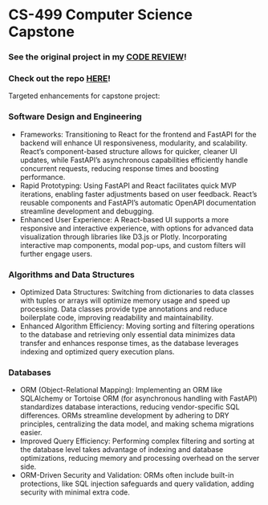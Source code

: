 # CS-499 Computer Science Capstone

### See the original project in my [CODE REVIEW](https://youtu.be/0A0FpX9e3Pc)!

### Check out the repo [HERE](https://github.com/clintmonroe00/capstone-project)!

Targeted enhancements for capstone project:

### Software Design and Engineering
- Frameworks: Transitioning to React for the frontend and FastAPI for the backend will enhance UI responsiveness, modularity, and scalability. React’s component-based structure allows for quicker, cleaner UI updates, while FastAPI’s asynchronous capabilities efficiently handle concurrent requests, reducing response times and boosting performance.
- Rapid Prototyping: Using FastAPI and React facilitates quick MVP iterations, enabling faster adjustments based on user feedback. React’s reusable components and FastAPI’s automatic OpenAPI documentation streamline development and debugging.
- Enhanced User Experience: A React-based UI supports a more responsive and interactive experience, with options for advanced data visualization through libraries like D3.js or Plotly. Incorporating interactive map components, modal pop-ups, and custom filters will further engage users.

### Algorithms and Data Structures
- Optimized Data Structures: Switching from dictionaries to data classes with tuples or arrays will optimize memory usage and speed up processing. Data classes provide type annotations and reduce boilerplate code, improving readability and maintainability.
- Enhanced Algorithm Efficiency: Moving sorting and filtering operations to the database and retrieving only essential data minimizes data transfer and enhances response times, as the database leverages indexing and optimized query execution plans.

### Databases
- ORM (Object-Relational Mapping): Implementing an ORM like SQLAlchemy or Tortoise ORM (for asynchronous handling with FastAPI) standardizes database interactions, reducing vendor-specific SQL differences. ORMs streamline development by adhering to DRY principles, centralizing the data model, and making schema migrations easier.
- Improved Query Efficiency: Performing complex filtering and sorting at the database level takes advantage of indexing and database optimizations, reducing memory and processing overhead on the server side.
- ORM-Driven Security and Validation: ORMs often include built-in protections, like SQL injection safeguards and query validation, adding security with minimal extra code.

